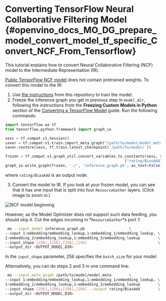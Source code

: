# Converting TensorFlow Neural Collaborative Filtering Model {#openvino_docs_MO_DG_prepare_model_convert_model_tf_specific_Convert_NCF_From_Tensorflow}

This tutorial explains how to convert Neural Collaborative Filtering (NCF) model to the Intermediate Representation (IR).

[Public TensorFlow NCF model](https://github.com/tensorflow/models/tree/master/official/recommendation) does not contain pretrained weights. To convert this model to the IR:
 1. Use [the instructions](https://github.com/tensorflow/models/tree/master/official/recommendation#train-and-evaluate-model) from this repository to train the model.
 2. Freeze the inference graph you get in previous step in *`model_dir`*, following
the instructions from the **Freezing Custom Models in Python** section of the
[Converting a TensorFlow Model](../Convert_Model_From_TensorFlow.md) guide.
Run the following commands:
```python
import tensorflow as tf
from tensorflow.python.framework import graph_io

sess = tf.compat.v1.Session()
saver = tf.compat.v1.train.import_meta_graph("/path/to/model/model.meta")
saver.restore(sess, tf.train.latest_checkpoint('/path/to/model/'))

frozen = tf.compat.v1.graph_util.convert_variables_to_constants(sess, sess.graph_def, \
                                                      ["rating/BiasAdd"])
graph_io.write_graph(frozen, './', 'inference_graph.pb', as_text=False)
```
where *`rating/BiasAdd`* is an output node.

 3. Convert the model to IR. If you look at your frozen model, you can see that
it has one input that is split into four *`ResourceGather`* layers. (Click image to zoom in.)

![NCF model beginning](../../../img/NCF_start.png)

 However, as the Model Optimizer does not support such data feeding, you should skip it. Cut
the edges incoming in *`ResourceGather`*s port 1:
```sh
 mo --input_model inference_graph.pb                    \
--input 1:embedding/embedding_lookup,1:embedding_1/embedding_lookup, \
1:embedding_2/embedding_lookup,1:embedding_3/embedding_lookup        \
--input_shape [256],[256],[256],[256]                                \
--output_dir <OUTPUT_MODEL_DIR>
```
In the *`input_shape`* parameter, 256 specifies the *`batch_size`* for your model.

Alternatively, you can do steps 2 and 3 in one command line:
```sh
 mo --input_meta_graph /path/to/model/model.meta        \
--input 1:embedding/embedding_lookup,1:embedding_1/embedding_lookup, \
1:embedding_2/embedding_lookup,1:embedding_3/embedding_lookup        \
--input_shape [256],[256],[256],[256] --output rating/BiasAdd        \
--output_dir <OUTPUT_MODEL_DIR>
```


